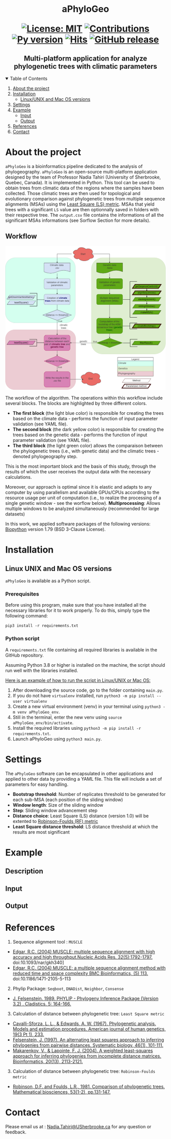 ﻿﻿﻿﻿﻿﻿﻿﻿<h1  align="center"> aPhyloGeo <p align='center'> 
        [![License: MIT](https://img.shields.io/badge/License-MIT-yellow.svg)](https://opensource.org/licenses/MIT) 
        [![Contributions](https://img.shields.io/badge/contributions-welcome-blue.svg)](https://pysd.readthedocs.io/en/latest/development/development_index.html)
        [![Py version](https://img.shields.io/pypi/pyversions/pysd.svg)](https://pypi.python.org/pypi/pysd/)
        [![Hits](https://hits.seeyoufarm.com/api/count/incr/badge.svg?url=https%3A%2F%2Fgithub.com%2Ftahiri-lab%2FaPhylogeo&count_bg=%2379C83D&title_bg=%23555555&icon=&icon_color=%23E7E7E7&title=hits&edge_flat=false)](https://hits.seeyoufarm.com)
        [![GitHub release](https://img.shields.io/github/v/release/tahiri-lab/aPhylogeo.svg?maxAge=3600)](https://github.com/tahiri-lab/aPhylogeo/releases/)
        </p>


<h2  align="center">Multi-platform application for analyze phylogenetic trees with climatic parameters</h2>

<details open>
  <summary>Table of Contents</summary>
  <ol>
    <li>
      <a href="#about-the-project">About the project</a>
    </li>
    <li>
      <a href="#Installation">Installation</a>
      <ul>
        <li><a href="#Linux-UNIX-and-Mac-OS-versions">Linux/UNIX and Mac OS versions</a></li>
      </ul>
    </li>
    <!--<li> Available analyses</li>
      <ul>
        <li><a href="#Group-creation">Group creation</a></li>
        <li><a href="#SimPlot-analysis">SimPlot analysis</a></li>
        <li><a href="#Similarity-networks">Similarity networks</a></li>
        <li><a href="#BootScan-analysis">BootScan analysis</a></li>
        <li><a href="#Findsites">Findsites</a></li>
        <li><a href="#Detection-of-recombination">Detection of recombination</a></li>
      </ul>-->
     <li>
      <a href="#Settings">Settings</a>
    </li>
    <li>
      <a href="#Example">Example</a>
      <ul>
        <li><a href="#Input">Input</a></li>
        <li><a href="#Output">Output</a></li>
      </ul>
    </li>
    <li>
      <a href="#References">References</a>
    </li>
    <li>
      <a href="#contact">Contact</a>
    </li>
  </ol>
</details>


# About the project

`aPhyloGeo` is a bioinformatics pipeline dedicated to the analysis of phylogeography. `aPhyloGeo` is an open-source multi-platform application designed by the team of Professor Nadia Tahiri (University of Sherbrooke, Quebec, Canada). It is implemented in Python. This tool can be used to obtain trees from climatic data of the regions where the samples have been collected. Those climatic trees are then used for topological and evolutionary comparison against phylogenetic trees from multiple sequence alignments (MSAs) using the [Least Square (LS) metric](https://www.ncbi.nlm.nih.gov/pmc/articles/PMC1706274/). MSAs that yield trees with a significant `LS` value are then optionnally saved in folders with their respective tree. The `output.csv` file contains the informations of all the significant MSAs informations (see Sorflow Section for more details).

## Workflow

![](./img/pipeline_EN.png)


The workflow of the algorithm. The operations within this workflow include several blocks. The blocks are highlighted by three different colors. 
- **The first block** (the light blue color) is responsible for creating the trees based on the climate data - performs the function of input parameter validation (see YAML file). 
- **The second block** (the dark yellow color) is responsible for creating the trees based on the genetic data - performs the function of input parameter validation (see YAML file). 
- **The third block** (the light green color) allows the comparaison between the phylogenetic trees (i.e., with genetic data) and the climatic trees - denoted phylogeography step. 

This is the most important block and the basis of this study, through the results of which the user receives the output data with the necessary calculations.

Moreover, our approach is optimal since it is elastic and adapts to any computer by using parallelism and available GPUs/CPUs according to the resource usage per unit of computation (i.e., to realize the processing of a single genetic window - see the worflow below).
**Multiprocessing**: Allows multiple windows to be analyzed simultaneously (recommended for large datasets)

In this work, we applied software packages of the following versions: [Biopython](https://biopython.org/) version 1.79 (BSD 3-Clause License).



# Installation

## Linux UNIX and Mac OS versions
`aPhyloGeo` is available as a Python script.

### Prerequisites
Before using this program, make sure that you have installed all the necessary libraries for it to work properly. To do this, simply type the following command:

```
pip3 install -r requirements.txt
```

### Python script
A `requirements.txt` file containing all required libraries is available in the GitHub repository.

Assuming Python 3.8 or higher is installed on the machine, the script should run well with the libraries installed.

<u>Here is an example of how to run the script in Linux/UNIX or Mac OS:</u>
1. After downloading the source code, go to the folder containing `main.py`.
2. If you do not have `virtualenv` installed, run `python3 -m pip install --user virtualenv`
3. Create a new virtual environment (venv) in your terminal using `python3 -m venv aPhyloGeo_env`.
4. Still in the terminal, enter the new venv using `source aPhyloGeo_env/bin/activate`.
5. Install the required libraries using `python3 -m pip install -r requirements.txt`.
6. Launch aPhyloGeo using `python3 main.py`.



# Settings
The `aPhyloGeo` software can be encapsulated in other applications and applied to other data by providing a YAML file. This file will include a set of parameters for easy handling.

- **Bootstrap threshold**: Number of replicates threshold to be generated for each sub-MSA (each position of the sliding window)
- **Window length**: Size of the sliding window
- **Step**: Sliding window advancement step
- **Distance choice**: Least Square (LS) distance (version 1.0) will be extented to [Robinson-Foulds (RF) metric](https://www.sciencedirect.com/science/article/abs/pii/0025556481900432?via%3Dihub)
- **Least Square distance threshold**: LS distance threshold at which the results are most significant


# Example

## Description

## Input

## Output

# References


1. Sequence alignment tool : `MUSCLE`
+ [Edgar, R.C. (2004) MUSCLE: multiple sequence alignment with high accuracy and high throughput.Nucleic Acids Res. 32(5):1792-1797.](https://academic.oup.com/nar/article/32/5/1792/2380623)
doi:10.1093/nar/gkh340]
+ [Edgar, R.C. (2004) MUSCLE: a multiple sequence alignment method with reduced time and space complexity BMC Bioinformatics, (5) 113.](https://bmcbioinformatics.biomedcentral.com/articles/10.1186/1471-2105-5-113)
doi:10.1186/1471-2105-5-113

2. Phylip Package: `Seqboot`, `DNADist`, `Neighbor`, `Consense`
+ [J. Felsenstein. 1989. PHYLIP - Phylogeny Inference Package (Version 3.2) . Cladistics. 5: 164-166.](https://evolution.genetics.washington.edu/phylip.html)

3. Calculation of distance between phylogenetic tree: `Least Square metric`
+ [Cavalli-Sforza, L. L., & Edwards, A. W. (1967). Phylogenetic analysis. Models and estimation procedures. American journal of human genetics, 19(3 Pt 1), 233.](https://www.ncbi.nlm.nih.gov/pmc/articles/PMC1706274/)
+ [Felsenstein, J. (1997). An alternating least squares approach to inferring phylogenies from pairwise distances. Systematic biology, 46(1), 101-111.](https://pubmed.ncbi.nlm.nih.gov/11975348/)
+ [Makarenkov, V., & Lapointe, F. J. (2004). A weighted least-squares approach for inferring phylogenies from incomplete distance matrices. Bioinformatics, 20(13), 2113-2121.](https://pubmed.ncbi.nlm.nih.gov/15059836/)

3. Calculation of distance between phylogenetic tree: `Robinson-Foulds metric`
+ [Robinson, D.F. and Foulds, L.R., 1981. Comparison of phylogenetic trees. Mathematical biosciences, 53(1-2), pp.131-147.](https://www.sciencedirect.com/science/article/abs/pii/0025556481900432?via%3Dihub)
    



# Contact
Please email us at : <Nadia.Tahiri@USherbrooke.ca> for any question or feedback.
